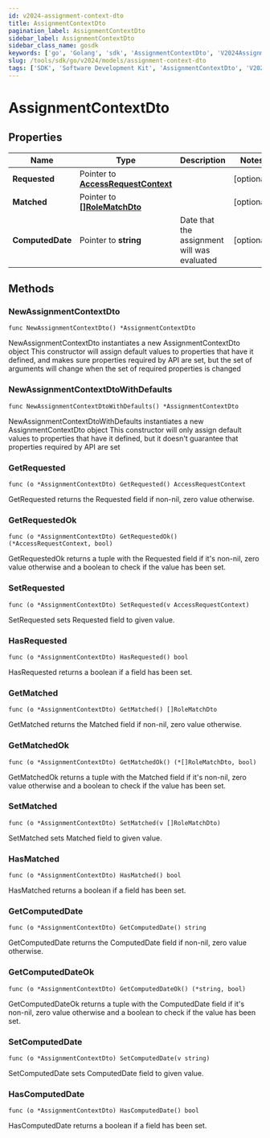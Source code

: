 ```yaml
---
id: v2024-assignment-context-dto
title: AssignmentContextDto
pagination_label: AssignmentContextDto
sidebar_label: AssignmentContextDto
sidebar_class_name: gosdk
keywords: ['go', 'Golang', 'sdk', 'AssignmentContextDto', 'V2024AssignmentContextDto'] 
slug: /tools/sdk/go/v2024/models/assignment-context-dto
tags: ['SDK', 'Software Development Kit', 'AssignmentContextDto', 'V2024AssignmentContextDto']
---
```


# AssignmentContextDto

## Properties

Name | Type | Description | Notes
------------ | ------------- | ------------- | -------------
**Requested** | Pointer to [**AccessRequestContext**](access-request-context) |  | [optional] 
**Matched** | Pointer to [**[]RoleMatchDto**](role-match-dto) |  | [optional] 
**ComputedDate** | Pointer to **string** | Date that the assignment will was evaluated | [optional] 

## Methods

### NewAssignmentContextDto

`func NewAssignmentContextDto() *AssignmentContextDto`

NewAssignmentContextDto instantiates a new AssignmentContextDto object
This constructor will assign default values to properties that have it defined,
and makes sure properties required by API are set, but the set of arguments
will change when the set of required properties is changed

### NewAssignmentContextDtoWithDefaults

`func NewAssignmentContextDtoWithDefaults() *AssignmentContextDto`

NewAssignmentContextDtoWithDefaults instantiates a new AssignmentContextDto object
This constructor will only assign default values to properties that have it defined,
but it doesn't guarantee that properties required by API are set

### GetRequested

`func (o *AssignmentContextDto) GetRequested() AccessRequestContext`

GetRequested returns the Requested field if non-nil, zero value otherwise.

### GetRequestedOk

`func (o *AssignmentContextDto) GetRequestedOk() (*AccessRequestContext, bool)`

GetRequestedOk returns a tuple with the Requested field if it's non-nil, zero value otherwise
and a boolean to check if the value has been set.

### SetRequested

`func (o *AssignmentContextDto) SetRequested(v AccessRequestContext)`

SetRequested sets Requested field to given value.

### HasRequested

`func (o *AssignmentContextDto) HasRequested() bool`

HasRequested returns a boolean if a field has been set.

### GetMatched

`func (o *AssignmentContextDto) GetMatched() []RoleMatchDto`

GetMatched returns the Matched field if non-nil, zero value otherwise.

### GetMatchedOk

`func (o *AssignmentContextDto) GetMatchedOk() (*[]RoleMatchDto, bool)`

GetMatchedOk returns a tuple with the Matched field if it's non-nil, zero value otherwise
and a boolean to check if the value has been set.

### SetMatched

`func (o *AssignmentContextDto) SetMatched(v []RoleMatchDto)`

SetMatched sets Matched field to given value.

### HasMatched

`func (o *AssignmentContextDto) HasMatched() bool`

HasMatched returns a boolean if a field has been set.

### GetComputedDate

`func (o *AssignmentContextDto) GetComputedDate() string`

GetComputedDate returns the ComputedDate field if non-nil, zero value otherwise.

### GetComputedDateOk

`func (o *AssignmentContextDto) GetComputedDateOk() (*string, bool)`

GetComputedDateOk returns a tuple with the ComputedDate field if it's non-nil, zero value otherwise
and a boolean to check if the value has been set.

### SetComputedDate

`func (o *AssignmentContextDto) SetComputedDate(v string)`

SetComputedDate sets ComputedDate field to given value.

### HasComputedDate

`func (o *AssignmentContextDto) HasComputedDate() bool`

HasComputedDate returns a boolean if a field has been set.


